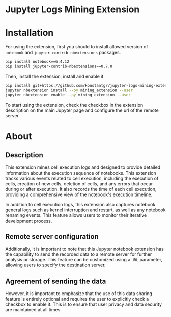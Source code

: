 # Jupyter Logs Mining Extension

# Installation

For using the extension, first you should to install allowed version of `notebook` and
`jupyter-contrib-nbextensions` packages.

```bash
pip install notebook==6.4.12
pip install jupyter-contrib-nbextensions==0.7.0
```

Then, install the extension, install and enable it

```bash
pip install git+https://github.com/konstantgr/jupyter-logs-mining-extension.git@python_extension
jupyter nbextension install --py mining_extension --user
jupyter nbextension enable --py mining_extension --user 
```

To start using the extension, check the checkbox in the extension description on the main Jupyter page and configure the
url of the remote server.

# About

## Description

This extension mines cell execution logs and designed to provide detailed
information about the execution sequence of notebooks. This extension tracks various events related to cell execution,
including the execution of cells, creation of new cells, deletion of cells, and any errors that occur during or after
execution. It also records the time of each cell execution, providing a comprehensive view of the notebook's execution
timeline.

In addition to cell execution logs, this extension also captures notebook general logs such as kernel interruption and
restart, as well as any notebook renaming events. This feature allows users to monitor their iterative development
process.

## Remote server configuration

Additionally, it is important to note that this Jupyter notebook extension has the capability to send the recorded data
to a remote server for further analysis or storage. This feature can be customized using a `URL` parameter, allowing
users
to specify the destination server.

## Agreement of sending the data

However, it is important to emphasize that the use of this data sharing feature is entirely optional and requires the
user to explicitly check a checkbox to enable it. This is to ensure that user privacy and data security are maintained
at all times.
